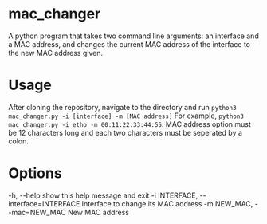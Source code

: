 # mac_changer
A python program that takes two command line arguments: an interface and a MAC address, and changes the current MAC address of the interface to the new MAC address given.

# Usage
After cloning the repository, navigate to the directory and run
`python3 mac_changer.py -i [interface] -m [MAC address]`
For example, `python3 mac_changer.py -i etho -m 00:11:22:33:44:55`.
MAC address option must be 12 characters long and each two characters must be seperated by a colon. 

# Options
-h, --help    show this help message and exit
-i INTERFACE, --interface=INTERFACE
              Interface to change its MAC address
-m NEW_MAC, --mac=NEW_MAC
              New MAC address
